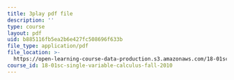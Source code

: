 ```yaml
---
title: 3play pdf file
description: ''
type: course
layout: pdf
uid: b885116fb5ea2b6e427fc508696f633b
file_type: application/pdf
file_location: >-
  https://open-learning-course-data-production.s3.amazonaws.com/18-01sc-single-variable-calculus-fall-2010/b885116fb5ea2b6e427fc508696f633b_CXKoCMVqM9s.pdf
course_id: 18-01sc-single-variable-calculus-fall-2010
---
```

